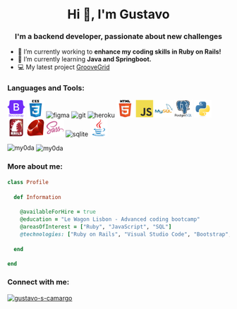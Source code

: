 <h1 align="center">Hi 👋, I'm Gustavo</h1>
<h3 align="center">I'm a backend developer, passionate about new challenges</h3>

- 🔭 I’m currently working to **enhance my coding skills in Ruby on Rails!**
- 🌱 I’m currently learning **Java and Springboot.**
- 💻 My latest project [GrooveGrid](https://groovegrid.me/)

<h3 align="left">Languages and Tools:</h3>
<p align="left"> <img src="https://raw.githubusercontent.com/devicons/devicon/master/icons/bootstrap/bootstrap-plain-wordmark.svg" alt="bootstrap" width="40" height="40"/> <img src="https://raw.githubusercontent.com/devicons/devicon/master/icons/css3/css3-original-wordmark.svg" alt="css3" width="40" height="40"/> <img src="https://www.vectorlogo.zone/logos/figma/figma-icon.svg" alt="figma" width="40" height="40"/> <img src="https://www.vectorlogo.zone/logos/git-scm/git-scm-icon.svg" alt="git" width="40" height="40"/> <img src="https://www.vectorlogo.zone/logos/heroku/heroku-icon.svg" alt="heroku" width="40" height="40"/> <img src="https://raw.githubusercontent.com/devicons/devicon/master/icons/html5/html5-original-wordmark.svg" alt="html5" width="40" height="40"/> <img src="https://raw.githubusercontent.com/devicons/devicon/master/icons/javascript/javascript-original.svg" alt="javascript" width="40" height="40"/> <img src="https://raw.githubusercontent.com/devicons/devicon/master/icons/mysql/mysql-original-wordmark.svg" alt="mysql" width="40" height="40"/> <img src="https://raw.githubusercontent.com/devicons/devicon/master/icons/postgresql/postgresql-original-wordmark.svg" alt="postgresql" width="40" height="40"/> <img src="https://raw.githubusercontent.com/devicons/devicon/master/icons/python/python-original.svg" alt="python" width="40" height="40"/> <img src="https://raw.githubusercontent.com/devicons/devicon/master/icons/rails/rails-original-wordmark.svg" alt="rails" width="40" height="40"/> <img src="https://raw.githubusercontent.com/devicons/devicon/master/icons/ruby/ruby-original.svg" alt="ruby" width="40" height="40"/> <img src="https://raw.githubusercontent.com/devicons/devicon/master/icons/sass/sass-original.svg" alt="sass" width="40" height="40"/> <img src="https://www.vectorlogo.zone/logos/sqlite/sqlite-icon.svg" alt="sqlite" width="40" height="40"/> <img 
src="https://raw.githubusercontent.com/devicons/devicon/master/icons/java/java-original.svg" alt="java" width="40" height="40"/> </p>

<p><img align="left" src="https://github-readme-stats.vercel.app/api/top-langs?username=my0da&show_icons=true&locale=en&layout=compact" alt="my0da" /></p>

<p>&nbsp;<img align="center" src="https://github-readme-stats.vercel.app/api?username=my0da&show_icons=true&locale=en" alt="my0da" /></p>

<h3 align="left">More about me:</h3>

```ruby
class Profile

  def Information

    @availableForHire = true
    @education = "Le Wagon Lisbon - Advanced coding bootcamp"
    @areasOfInterest = ["Ruby", "JavaScript", "SQL"]
    @technologies: ["Ruby on Rails", "Visual Studio Code", "Bootstrap", "Figma", "GitHub", "Heroku"]

  end

end
```
<h3 align="left">Connect with me:</h3>
<p align="left">
<a href="https://linkedin.com/in/gustavo-s-camargo" target="blank"><img align="center" src="https://raw.githubusercontent.com/rahuldkjain/github-profile-readme-generator/master/src/images/icons/Social/linked-in-alt.svg" alt="gustavo-s-camargo" height="30" width="40" /></a>
</p>
